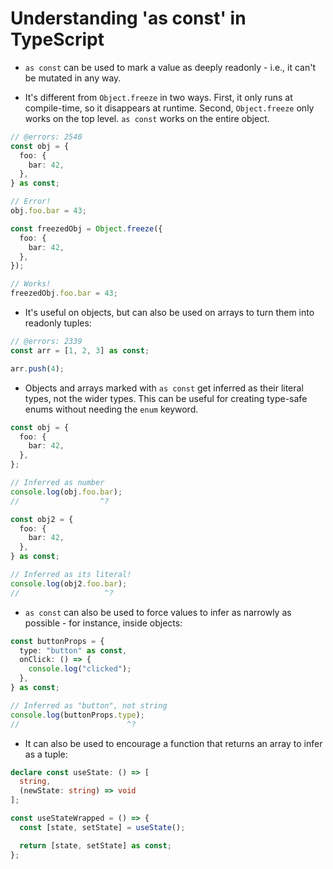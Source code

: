 # Understanding 'as const' in TypeScript

- `as const` can be used to mark a value as deeply readonly - i.e., it can't be mutated in any way.

- It's different from `Object.freeze` in two ways. First, it only runs at compile-time, so it disappears at runtime. Second, `Object.freeze` only works on the top level. `as const` works on the entire object.

```ts twoslash
// @errors: 2540
const obj = {
  foo: {
    bar: 42,
  },
} as const;

// Error!
obj.foo.bar = 43;

const freezedObj = Object.freeze({
  foo: {
    bar: 42,
  },
});

// Works!
freezedObj.foo.bar = 43;
```

- It's useful on objects, but can also be used on arrays to turn them into readonly tuples:

```ts twoslash
// @errors: 2339
const arr = [1, 2, 3] as const;

arr.push(4);
```

- Objects and arrays marked with `as const` get inferred as their literal types, not the wider types. This can be useful for creating type-safe enums without needing the `enum` keyword.

```ts twoslash
const obj = {
  foo: {
    bar: 42,
  },
};

// Inferred as number
console.log(obj.foo.bar);
//                  ^?

const obj2 = {
  foo: {
    bar: 42,
  },
} as const;

// Inferred as its literal!
console.log(obj2.foo.bar);
//                   ^?
```

- `as const` can also be used to force values to infer as narrowly as possible - for instance, inside objects:

```ts twoslash
const buttonProps = {
  type: "button" as const,
  onClick: () => {
    console.log("clicked");
  },
} as const;

// Inferred as "button", not string
console.log(buttonProps.type);
//                        ^?
```

- It can also be used to encourage a function that returns an array to infer as a tuple:

```ts twoslash
declare const useState: () => [
  string,
  (newState: string) => void
];

const useStateWrapped = () => {
  const [state, setState] = useState();

  return [state, setState] as const;
};
```
